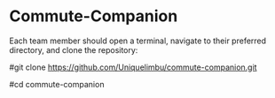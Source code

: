 # Commute-Companion
 
 Each team member should open a terminal, navigate to their preferred directory, and clone the repository:
 
 #git clone https://github.com/Uniquelimbu/commute-companion.git
 
 #cd commute-companion
